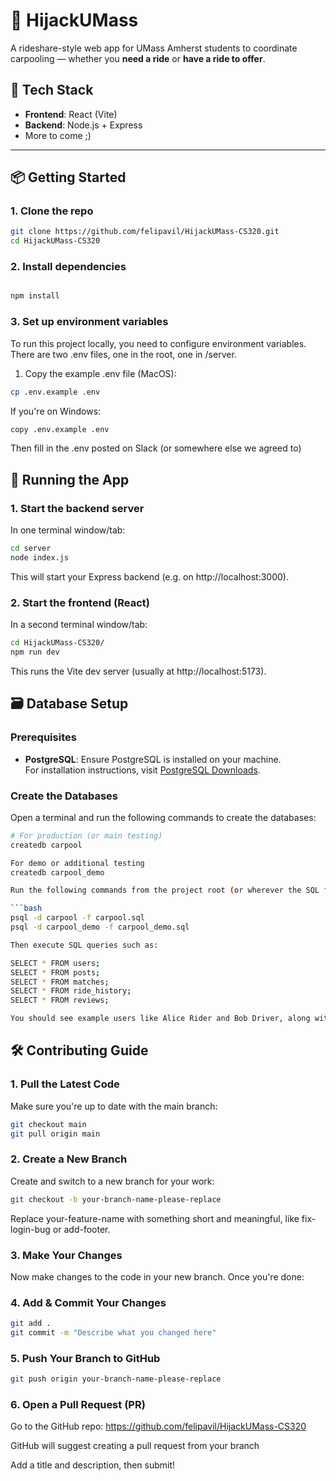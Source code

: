 # 🚗 HijackUMass

A rideshare-style web app for UMass Amherst students to coordinate carpooling — whether you **need a ride** or **have a ride to offer**.

## 🔧 Tech Stack

- **Frontend**: React (Vite)
- **Backend**: Node.js + Express
- More to come ;)

---

## 📦 Getting Started

### 1. Clone the repo

```bash
git clone https://github.com/felipavil/HijackUMass-CS320.git
cd HijackUMass-CS320

```
### 2. Install dependencies

```bash

npm install

```

### 3. Set up environment variables
To run this project locally, you need to configure environment variables.
There are two .env files, one in the root, one in /server.

1. Copy the example .env file (MacOS):
```bash
cp .env.example .env
```
If you're on Windows:

```bash
copy .env.example .env
```
Then fill in the .env posted on Slack (or somewhere else we agreed to)

## 🚀 Running the App

### 1. Start the backend server

In one terminal window/tab:

```bash
cd server
node index.js
```
This will start your Express backend (e.g. on http://localhost:3000).

### 2. Start the frontend (React)
In a second terminal window/tab:

```bash
cd HijackUMass-CS320/
npm run dev
```
This runs the Vite dev server (usually at http://localhost:5173).

## 🗃️ Database Setup

### Prerequisites

- **PostgreSQL**: Ensure PostgreSQL is installed on your machine.  
  For installation instructions, visit [PostgreSQL Downloads](https://www.postgresql.org/download/).

### Create the Databases

Open a terminal and run the following commands to create the databases:

```bash
# For production (or main testing)
createdb carpool

For demo or additional testing
createdb carpool_demo

Run the following commands from the project root (or wherever the SQL files are located):

```bash
psql -d carpool -f carpool.sql
psql -d carpool_demo -f carpool_demo.sql

Then execute SQL queries such as:

SELECT * FROM users;
SELECT * FROM posts;
SELECT * FROM matches;
SELECT * FROM ride_history;
SELECT * FROM reviews;

You should see example users like Alice Rider and Bob Driver, along with their associated posts and matches.
```
## 🛠️ Contributing Guide

### 1. Pull the Latest Code
Make sure you're up to date with the main branch:

```bash
git checkout main
git pull origin main
```

### 2. Create a New Branch
Create and switch to a new branch for your work:

```bash
git checkout -b your-branch-name-please-replace
```
Replace your-feature-name with something short and meaningful, like fix-login-bug or add-footer.

### 3. Make Your Changes
Now make changes to the code in your new branch. Once you're done:

### 4. Add & Commit Your Changes
```bash
git add .
git commit -m "Describe what you changed here"
```

### 5. Push Your Branch to GitHub
```bash
git push origin your-branch-name-please-replace
```
### 6. Open a Pull Request (PR)
Go to the GitHub repo: https://github.com/felipavil/HijackUMass-CS320

GitHub will suggest creating a pull request from your branch

Add a title and description, then submit!
